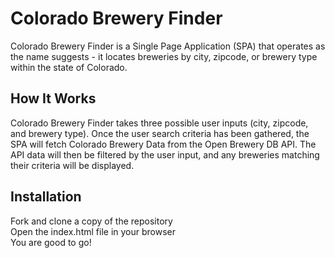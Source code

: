 # Colorado Brewery Finder

Colorado Brewery Finder is a Single Page Application (SPA) that operates as the name suggests - it locates breweries by city, zipcode, or brewery type within the state of Colorado. 

## How It Works

Colorado Brewery Finder takes three possible user inputs (city, zipcode, and brewery type). Once the user search criteria has been gathered, the SPA will fetch Colorado Brewery Data from the Open Brewery DB API. The API data will then be filtered by the user input, and any breweries matching their criteria will be displayed.

## Installation

Fork and clone a copy of the repository  
Open the index.html file in your browser  
You are good to go!  